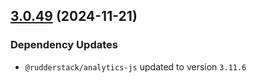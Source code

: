 ## [3.0.49](https://github.com/rudderlabs/rudder-sdk-js/compare/@rudderstack/analytics-js-loading-scripts@3.0.48...@rudderstack/analytics-js-loading-scripts@3.0.49) (2024-11-21)

### Dependency Updates

* `@rudderstack/analytics-js` updated to version `3.11.6`
